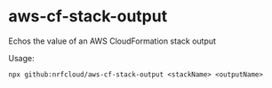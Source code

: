 # aws-cf-stack-output

Echos the value of an AWS CloudFormation stack output

Usage: 

    npx github:nrfcloud/aws-cf-stack-output <stackName> <outputName>
